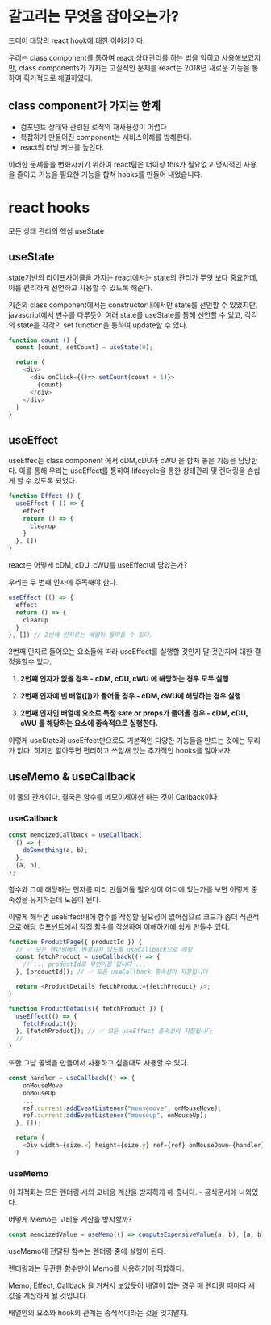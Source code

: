 # 갈고리는 무엇을 잡아오는가?

드디어 대망의 react hook에 대한 이야기이다.

우리는 class component를 통하여 react 상태관리를 하는 법을 익히고 사용해보았지만, class components가 가지는 고질적인 문제를 react는 2018년 새로운 기능을 통하여 획기적으로 해결하였다.

## class component가 가지는 한계

- 컴포넌트 상태와 관련된 로직의 재사용성이 어렵다
- 복잡하게 만들어진 component는 서비스이해를 방해한다.
- react의 러닝 커브를 높인다.

이러한 문제들을 변화시키기 위하여 react팀은 더이상 this가 필요없고 명시적인 사용을 줄이고 기능을 필요한 기능을 합쳐 hooks를 만들어 내었습니다.

# react hooks

모든 상태 관리의 핵심 useState

## useState

state기반의 라이프사이클을 가지는 react에서는 state의 관리가 무엇 보다 중요한데, 이를 편리하게 선언하고 사용할 수 있도록 해준다.

기존의 class component에서는 constructor내에서만 state를 선언할 수 있었지만, javascript에서 변수를 다루듯이 여러 state를 useState를 통해 선언할 수 있고, 각각의 state를 각각의 set function을 통하여 update할 수 있다.

```js
function count () {
  const [count, setCount] = useState(0);

  return (
    <div>
      <div onClick={()=> setCount(count + 1)}>
        {count}
      </div>
    </div>
  )
}
```

## useEffect

useEffec는 class component 에서 cDM,cDU과 cWU 을 합쳐 놓은 기능을 담당한다.
이를 통해 우리는 useEffect를 통하여 lifecycle을 통한 상태관리 및 렌더링을 손쉽게 할 수 있도록 되었다.

```js
function Effect () {
  useEffect ( () => {
    effect
    return () => {
      clearup
    }
  }, [])
}
```

react는 어떻게 cDM, cDU, cWU를 useEffect에 담았는가?

우리는 두 번째 인자에 주목해야 한다.

```js
useEffect (() => {
  effect
  return () => {
    clearup
  }
}, []) // 2번째 인자로는 배열이 들어올 수 있다.
```
2번째 인자로 들어오는 요소들에 따라 useEffect를 실행할 것인지 말 것인지에 대한 결정을할수 있다.

1. **2번쨰 인자가 없을 경우 - cDM, cDU, cWU 에 해당하는 경우 모두 실행**

2. **2번째 인자에 빈 배열([])가 들어올 경우 - cDM, cWU에 해당하는 경우 실행**

3. **2번째 인자인 배열에 요소로 특정 sate or props가 들어올 경우 - cDM, cDU, cWU 를 해당하는 요소에 종속적으로 실행한다.**

이렇게 useState와 useEffect만으로도 기본적인 다양한 기능들을 만드는 것에는 무리가 없다.
하지만 알아두면 편리하고 쓰임새 있는 추가적인 hooks를 알아보자

## useMemo & useCallback

이 둘의 관계이다. 결국은 함수를 메모이제이션 하는 것이 Callback이다

### useCallback

```js
const memoizedCallback = useCallback(
  () => {
    doSomething(a, b);
  },
  [a, b],
);
```

함수와 그에 해당하는 인자를 미리 만들어둘 필요성이 어디에 있는가를 보면
이렇게 종속성을 유지하는데 도움이 된다.

이렇게 해두면 useEffect내에 함수를 작성할 필요성이 없어짐으로 코드가 좀더 직관적으로
해당 컴포넌트에서 직접 함수를 작성하여 이해하기에 쉽게 만들수 있다.

```js
function ProductPage({ productId }) {
  // ✅ 모든 렌더링에서 변경되지 않도록 useCallback으로 래핑
  const fetchProduct = useCallback(() => {
    // ... productId로 무언가를 합니다 ...
  }, [productId]); // ✅ 모든 useCallback 종속성이 지정됩니다

  return <ProductDetails fetchProduct={fetchProduct} />;
}

function ProductDetails({ fetchProduct }) {
  useEffect(() => {
    fetchProduct();
  }, [fetchProduct]); // ✅ 모든 useEffect 종속성이 지정됩니다
  // ...
}
```

또한 그냥 콜백을 만들어서 사용하고 싶을때도 사용할 수 있다.

```js
const handler = useCallback(() => {
    onMouseMove
    onMouseUp
    ...
    ref.current.addEventListener("mousemove", onMouseMove);
    ref.current.addEventListener("mouseup", onMouseUp);
  }, []);

  return (
    <Div width={size.x} height={size.y} ref={ref} onMouseDown={handler} >
  )
```

### useMemo

이 최적화는 모든 렌더링 시의 고비용 계산을 방지하게 해 줍니다. - 공식문서에 나와있다.

어떻게 Memo는 고비용 계산을 방지할까?

```js
const memoizedValue = useMemo(() => computeExpensiveValue(a, b), [a, b]);
```

useMemo에 전달된 함수는 렌더링 중에 실행이 된다.

렌더링과는 무관한 함수만이 Memo를 사용하기에 적합하다.

Memo, Effect, Callback 을 거쳐서 보았듯이 배열이 없는 경우 매 렌더링 때마다 새 값을 계산하게 될 것입니다.

배열안의 요소와 hook의 관계는 종석적이라는 것을 잊지말자.